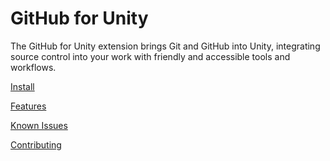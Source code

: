 # GitHub for Unity

The GitHub for Unity extension brings Git and GitHub into Unity, integrating source control into your work with friendly and accessible tools and workflows.

[Install](docs/install.md)

[Features](docs/features.md)

[Known Issues](docs/known-issues.md)

[Contributing](docs/contributing/readme.md)

